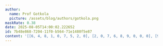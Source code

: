 ```yaml
---
author:
  name: Prof Gotkola
  picture: /assets/blog/authors/gotkola.png
maskRate: 0.38
date: 2025-08-05T14:00:02.222652
id: 7b48e868-7204-11f0-b564-71e1480f5e87
content: '[[6, 4, 8, 1, 0, 7, 5, 2, 0], [2, 0, 7, 6, 8, 9, 0, 0, 0], [9, 3, 1, 0, 5, 0, 7, 8, 0], [3, 1, 0, 8, 9, 0, 4, 7, 0], [0, 2, 0, 3, 1, 0, 9, 5, 0], [8, 9, 0, 4, 0, 0, 0, 0, 0], [5, 7, 3, 0, 0, 0, 2, 4, 1], [1, 0, 0, 5, 4, 3, 8, 9, 0], [4, 8, 9, 0, 2, 1, 0, 6, 5]]'
---
```


